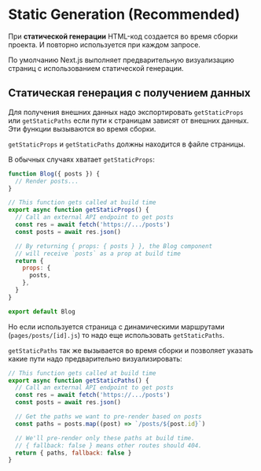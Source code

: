 # Static Generation (Recommended)

При **статической генерации** HTML-код создается во время сборки проекта. И повторно используется при каждом запросе.

По умолчанию Next.js выполняет предварительную визуализацию страниц с использованием статической генерации.

## Статическая генерация с получением данных 

Для получения внешних данных надо экспортировать `getStaticProps` или `getStaticPaths` если пути к страницам зависят от внешних данных. Эти функции вызываются во время сборки.

`getStaticProps` и `getStaticPaths` должны находится в файле страницы.

В обычных случаях хватает `getStaticProps`:

```js
function Blog({ posts }) {
  // Render posts...
}

// This function gets called at build time
export async function getStaticProps() {
  // Call an external API endpoint to get posts
  const res = await fetch('https://.../posts')
  const posts = await res.json()

  // By returning { props: { posts } }, the Blog component
  // will receive `posts` as a prop at build time
  return {
    props: {
      posts,
    },
  }
}

export default Blog
```

Но если используется страница с динамическими маршрутами (`pages/posts/[id].js`) то надо еще использовать `getStaticPaths`.

`getStaticPaths` так же вызывается во время сборки и позволяет указать какие пути надо предварительно визуализировать:
```js
// This function gets called at build time
export async function getStaticPaths() {
  // Call an external API endpoint to get posts
  const res = await fetch('https://.../posts')
  const posts = await res.json()

  // Get the paths we want to pre-render based on posts
  const paths = posts.map((post) => `/posts/${post.id}`)

  // We'll pre-render only these paths at build time.
  // { fallback: false } means other routes should 404.
  return { paths, fallback: false }
}
```
